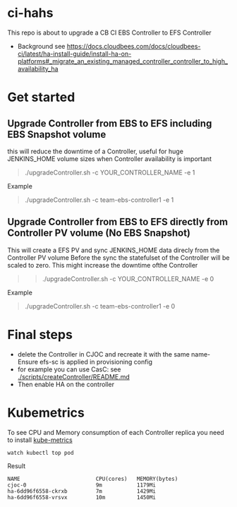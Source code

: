 # ci-hahs

This repo is about to upgrade a CB CI EBS Controller to EFS Controller
* Background see https://docs.cloudbees.com/docs/cloudbees-ci/latest/ha-install-guide/install-ha-on-platforms#_migrate_an_existing_managed_controller_controller_to_high_availability_ha

# Get started

## Upgrade Controller from EBS to EFS including EBS Snapshot volume
this will reduce the downtime of a Controller, useful for huge JENKINS_HOME volume sizes when Controller availability is important
> ./upgradeController.sh -c YOUR_CONTROLLER_NAME  -e 1

Example
> ./upgradeController.sh -c team-ebs-controller1  -e 1

## Upgrade Controller from EBS to EFS directly from Controller PV volume (No EBS Snapshot)
This will create a EFS PV and sync JENKINS_HOME data direcly from the Controller PV volume
Before the sync the statefulset of the Controller will be scaled to zero. 
This might increase the downtime ofthe Controller

> > ./upgradeController.sh -c YOUR_CONTROLLER_NAME  -e 0

Example
> ./upgradeController.sh -c team-ebs-controller1  -e 0


# Final steps
* delete the Controller in CJOC and recreate it with the same name- Ensure efs-sc is applied in provisioning config
* for example you can use CasC: see [./scripts/createController/README.md](./scripts/createController/README.md) 
* Then enable HA on the controller


# Kubemetrics

To see CPU and Memory consumption of each Controller replica you need to install [kube-metrics](https://docs.aws.amazon.com/eks/latest/userguide/metrics-server.html)

```
watch kubectl top pod
```
Result
```
NAME                        CPU(cores)   MEMORY(bytes)
cjoc-0                      9m           1179Mi
ha-6dd96f6558-ckrxb         7m           1429Mi
ha-6dd96f6558-vrsvx         10m          1450Mi
```
